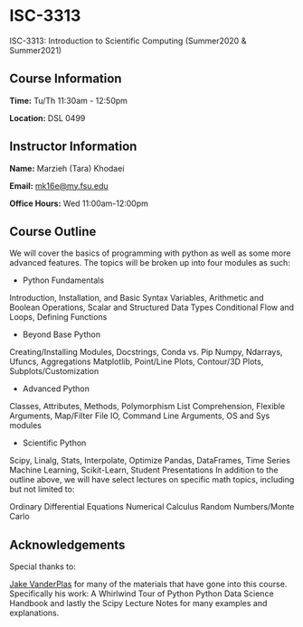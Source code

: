# ISC-3313
ISC-3313: Introduction to Scientific Computing (Summer2020 &amp; Summer2021)

## Course Information

**Time:** Tu/Th 11:30am - 12:50pm

**Location:** DSL 0499

## Instructor Information

**Name:** Marzieh (Tara) Khodaei

**Email:** mk16e@my.fsu.edu

**Office Hours:** Wed 11:00am-12:00pm

## Course Outline

We will cover the basics of programming with python as well as some more advanced features. The topics will be broken up into four modules as such:

- Python Fundamentals

Introduction, Installation, and Basic Syntax
Variables, Arithmetic and Boolean Operations, Scalar and Structured Data Types
Conditional Flow and Loops, Defining Functions
- Beyond Base Python

Creating/Installing Modules, Docstrings, Conda vs. Pip
Numpy, Ndarrays, Ufuncs, Aggregations
Matplotlib, Point/Line Plots, Contour/3D Plots, Subplots/Customization
- Advanced Python

Classes, Attributes, Methods, Polymorphism
List Comprehension, Flexible Arguments, Map/Filter
File IO, Command Line Arguments, OS and Sys modules
- Scientific Python

Scipy, Linalg, Stats, Interpolate, Optimize
Pandas, DataFrames, Time Series
Machine Learning, Scikit-Learn, Student Presentations
In addition to the outline above, we will have select lectures on specific math topics, including but not limited to:

Ordinary Differential Equations
Numerical Calculus
Random Numbers/Monte Carlo
## Acknowledgements

Special thanks to:

[Jake VanderPlas](https://jakevdp.github.io) for many of the materials that have gone into this course. Specifically his work:
A Whirlwind Tour of Python
Python Data Science Handbook
and lastly the Scipy Lecture Notes for many examples and explanations.

